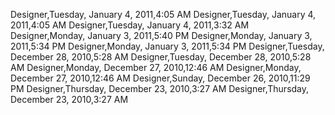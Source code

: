 ﻿Designer,Tuesday, January 4, 2011,4:05 AMDesigner,Tuesday, January 4, 2011,4:05 AMDesigner,Tuesday, January 4, 2011,3:32 AMDesigner,Monday, January 3, 2011,5:40 PMDesigner,Monday, January 3, 2011,5:34 PMDesigner,Monday, January 3, 2011,5:34 PMDesigner,Tuesday, December 28, 2010,5:28 AMDesigner,Tuesday, December 28, 2010,5:28 AMDesigner,Monday, December 27, 2010,12:46 AMDesigner,Monday, December 27, 2010,12:46 AMDesigner,Sunday, December 26, 2010,11:29 PMDesigner,Thursday, December 23, 2010,3:27 AMDesigner,Thursday, December 23, 2010,3:27 AM